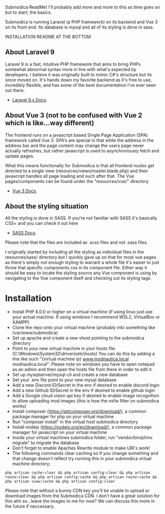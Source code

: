 Submodica ReadMe! I'll probably add more and more to this as time goes on but to start; the basics.

Submodica is running Laravel (a PHP framework) on its backend and Vue 3 on its front end. Its database is mysql and all of its styling is done in sass.

INSTALLATION README AT THE BOTTOM


## About Laravel 9

Laravel 9 is a fast, intuitive PHP framework that aims to bring PHPs somewhat abnormal syntax more in line with what's expected by developers. I believe it was originally built to mimic C#'s structure but its since moved on. It's hands down my favorite backend as it's free to use, incredibly flexible, and has some of the best documentation I've ever seen out there.

- [Laravel 9.x Docs](https://laravel.com/docs/9.x).


## About Vue 3 (not to be confused with Vue 2 which is like...way different)

The frontend runs on a javascript based Single Page Application (SPA) framework called Vue 3. SPA's are special in that while the address in the address bar and the page content may change the users page never actually refreshes, but rather javascript is used to asynchronously fetch and update pages.

What this means functionally for Submodica is that all frontend routes get directed to a single view (resources/views/master.blade.php) and then javascript handles all page loading and such after that. The Vue pages/components can be found under the "resources/vue/" directory.

- [Vue 3 Docs](https://v3.vuejs.org/guide/introduction.html).

## About the styling situation

All the styling is done in SASS. If you're not familiar with SASS it's basically CSS+ and you can check it out here 

- [SASS Docs](https://sass-lang.com/documentation).

Please note that the files are included as .scss files and not .sass files.

I originally started by including all the styling as individual files in the resources/sass/ directory but I quickly gave up on that for most vue pages as there's simply not enough styling to warrant a whole file it's easier to just throw that specific components css in its component file. Either way it should be easy to locate the styling source any Vue component is using by navigating to the Vue component itself and checking out its styling tags.


# Installation
 - Install PHP 8.0.0 or higher on a virtual machine (if using linux just use your actual machine. If using windows I recommend WSL2, VirtualBox or XAMPP)
 - Clone the repo onto your virtual machine (probably into something like /var/www/submodica)
 - Set up apache and create a new vhost pointing to the submodica directory 
 - Point to your new virtual machine in your hosts file. (C:\Windows\System32\drivers\etc\hosts) You can do this by adding a line like such "{virtual machine ip} www.modnautica.local modnautica.local". Please note on windows you have to open notepad as an admin and then open the hosts file from there in order to edit it.
 - Set up mysqlserver/mysql-cli and create a new database 
 - Set your .env file point to your new mysql database
 - Add a new Discord ID/Secret in the env if desired to enable discord login
 - Add a new Github ID/Secret in the env if desired to enable github login
 - Add a Google cloud vision api key if desired to enable image recognition to allow uploading mod images (this is how the nsfw filter on submodica works)
 - Install composer (https://getcomposer.org/download/), a common package manager for php on your virtual machine
 - Run "composer install" in the virtual host submodica directory
 - Install nodejs (https://nodejs.org/en/download/), a common package manager for javascript on your virtual machine
 - Inside your virtual machines submodica folder, run "vendor/bin/phinx migrate" to migrate the database
 - Don't forget to enable Apaches Rewrite module to make URI's work!
 - The following commands clear caching so if you change something and that change doesn't reflect try running this in your submodica virtual machine directory;

```php artisan cache:clear && php artisan config:clear && php artisan route:clear && php artisan config:cache && php artisan route:cache && php artisan view:cache && php artisan config:clear```

Please note that without a bunny CDN key you'll be unable to upload or download images from the Submodica CDN. I don't have a great solution for this atm so...leave the images to me for now? We can discuss this more in the future if neccessary.

